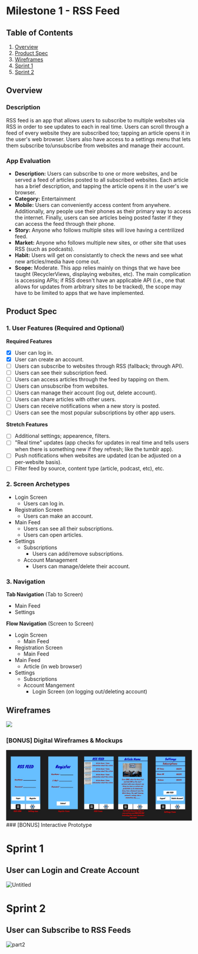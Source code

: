 # Milestone 1 - RSS Feed

## Table of Contents

1. [Overview](#Overview)
1. [Product Spec](#Product-Spec)
1. [Wireframes](#Wireframes)
1. [Sprint 1](#Sprint-1)
1. [Sprint 2](#Sprint-2)
## Overview

### Description

RSS feed is an app that allows users to subscribe to multiple websites via RSS in order to see updates to each in real time. Users can scroll through a feed of every website they are subscribed too; tapping an article opens it in the user's web browser. Users also have access to a settings menu that lets them subscribe to/unsubscribe from websites and manage their account.

### App Evaluation

   - **Description:** Users can subscribe to one or more websites, and be served a feed of articles posted to all subscribed websites. Each article has a brief description, and tapping the article opens it in the user's we browser.
   - **Category:** Entertainment
   - **Mobile:** Users can conveniently access content from anywhere. Additionally, any people use their phones as their primary way to access the internet. Finally, users can see articles being posted faster if they can access the feed through their phone.
   - **Story:** Anyone who follows multiple sites will love having a centrilized feed.
   - **Market:** Anyone who follows multiple new sites, or other site that uses RSS (such as podcasts).
   - **Habit:** Users will get on consistantly to check the news and see what new articles/media have come out.
   - **Scope:** Moderate. This app relies mainly on things that we have bee taught (RecyclerViews, displaying websites, etc). The main complication is accessing APIs; if RSS doesn't have an applicable API (i.e., one that allows for updates from arbitrary sites to be tracked), the scope may have to be limited to apps that we have implemented.

## Product Spec

### 1. User Features (Required and Optional)

**Required Features**

* [x] User can log in.
* [X] User can create an account.
* [ ] Users can subscribe to websites through RSS (fallback; through API).
* [ ] Users can see their subscription feed.
* [ ] Users can access articles through the feed by tapping on them.
* [ ] Users can *un*subscribe from websites.
* [ ] Users can manage their account (log out, delete account).
* [ ] Users can share articles with other users.
* [ ] Users can receive notifications when a new story is posted.
* [ ] Users can see the most popular subscriptions by other app users.

**Stretch Features**

* [ ] Additional settings; appearence, filters.
* [ ] "Real time" updates (app checks for updates in real time and tells users when there is something new if they refresh; like the tumblr app).
* [ ] Push notifications when websites are updated (can be adjusted on a per-website basis).
* [ ] Filter feed by source, content type (article, podcast, etc), etc.

### 2. Screen Archetypes

- Login Screen
  - Users can log in.
- Registration Screen
  - Users can make an account.
- Main Feed
    - Users can see all their subscriptions.
    - Users can open articles.
- Settings
    - Subscriptions
        - Users can add/remove subscriptions.
    - Account Management
        - Users can manage/delete their account.

### 3. Navigation

**Tab Navigation** (Tab to Screen)

* Main Feed
* Settings

**Flow Navigation** (Screen to Screen)

- Login Screen
  - Main Feed
- Registration Screen
  - Main Feed
- Main Feed
    - Article (in web browser)
- Settings
    - Subscriptions
    - Account Mangement
        - Login Screen (on logging out/deleting account)


## Wireframes
<img src="https://user-images.githubusercontent.com/69495267/226485966-8dd98a82-4496-464f-a1c7-17e11961edee.jpg" width=600>


### [BONUS] Digital Wireframes & Mockups
<img src='https://github.com/CS388-Spring-2023-Project/RSS-Feed/blob/main/wireframe_1.jpg'>
### [BONUS] Interactive Prototype

# Sprint 1
## User can Login and Create Account
![Untitled](https://user-images.githubusercontent.com/62580207/228110034-66188a0f-2429-4a2d-81d2-0bb6736f6d44.gif)

# Sprint 2
## User can Subscribe to RSS Feeds
![part2](https://user-images.githubusercontent.com/62580207/229656554-cdb074e8-2072-4b08-a110-1d475fd101ca.gif)
